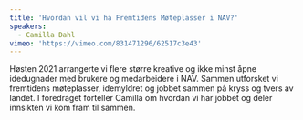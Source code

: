 ```yaml
---
title: 'Hvordan vil vi ha Fremtidens Møteplasser i NAV?'
speakers:
  - Camilla Dahl
vimeo: 'https://vimeo.com/831471296/62517c3e43'
---
```


Høsten 2021 arrangerte vi flere større kreative og ikke minst åpne idedugnader med brukere og medarbeidere i NAV. Sammen utforsket vi fremtidens møteplasser, idemyldret og jobbet sammen på kryss og tvers av landet. I foredraget forteller Camilla om hvordan vi har jobbet og deler innsikten vi kom fram til sammen.